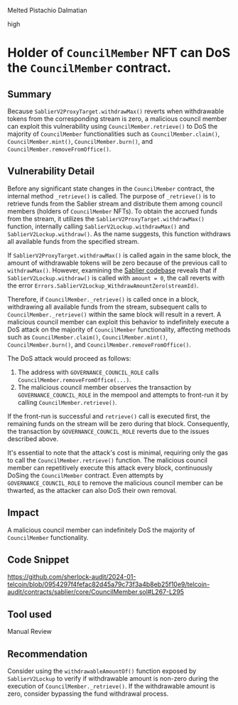 Melted Pistachio Dalmatian

high

# Holder of `CouncilMember` NFT can DoS the `CouncilMember` contract.

## Summary
Because `SablierV2ProxyTarget.withdrawMax()` reverts when withdrawable tokens from the corresponding stream is zero, a malicious council member can exploit this vulnerability using `CouncilMember.retrieve()` to DoS the majority of `CouncilMember` functionalities such as `CouncilMember.claim()`, `CouncilMember.mint()`, `CouncilMember.burn()`, and `CouncilMember.removeFromOffice()`.

## Vulnerability Detail
Before any significant state changes in the `CouncilMember` contract, the internal method `_retrieve()` is called. The purpose of `_retrieve()` is to retrieve funds from the Sablier stream and distribute them among council members (holders of `CouncilMember` NFTs). To obtain the accrued funds from the stream, it utilizes the `SablierV2ProxyTarget.withdrawMax()` function, internally calling `SablierV2Lockup.withdrawMax()` and `SablierV2Lockup.withdraw()`. As the name suggests, this function withdraws all available funds from the specified stream.

If `SablierV2ProxyTarget.withdrawMax()` is called again in the same block, the amount of withdrawable tokens will be zero because of the previous call to `withdrawMax()`. However, examining the [Sablier codebase](https://github.com/sablier-labs/v2-core/blob/b0016437ef3cc8606e1100965dd911d7e658b40b/src/abstracts/SablierV2Lockup.sol#L270-L272) reveals that if `SablierV2Lockup.withdraw()` is called with `amount = 0`, the call reverts with the error `Errors.SablierV2Lockup_WithdrawAmountZero(streamId)`.

Therefore, if `CouncilMember._retrieve()` is called once in a block, withdrawing all available funds from the stream, subsequent calls to `CouncilMember._retrieve()` within the same block will result in a revert. A malicious council member can exploit this behavior to indefinitely execute a DoS attack on the majority of `CouncilMember` functionality, affecting methods such as `CouncilMember.claim()`, `CouncilMember.mint()`, `CouncilMember.burn()`, and `CouncilMember.removeFromOffice()`.

The DoS attack would proceed as follows:
1. The address with `GOVERNANCE_COUNCIL_ROLE` calls `CouncilMember.removeFromOffice(...)`.
2. The malicious council member observes the transaction by `GOVERNANCE_COUNCIL_ROLE` in the mempool and attempts to front-run it by calling `CouncilMember.retrieve()`.

If the front-run is successful and `retrieve()` call is executed first, the remaining funds on the stream will be zero during that block. Consequently, the transaction by `GOVERNANCE_COUNCIL_ROLE` reverts due to the issues described above.

It's essential to note that the attack's cost is minimal, requiring only the gas to call the `CouncilMember.retrieve()` function. The malicious council member can repetitively execute this attack every block, continuously DoSing the `CouncilMember` contract. Even attempts by `GOVERNANCE_COUNCIL_ROLE` to remove the malicious council member can be thwarted, as the attacker can also DoS their own removal.

## Impact
A malicious council member can indefinitely DoS the majority of `CouncilMember` functionality.

## Code Snippet
https://github.com/sherlock-audit/2024-01-telcoin/blob/0954297f4fefac82d45a79c73f3a4b8eb25f10e9/telcoin-audit/contracts/sablier/core/CouncilMember.sol#L267-L295

## Tool used
Manual Review

## Recommendation
Consider using the `withdrawableAmountOf()` function exposed by `SablierV2Lockup` to verify if withdrawable amount is non-zero during the execution of `CouncilMember._retrieve()`. If the withdrawable amount is zero, consider bypassing the fund withdrawal process.